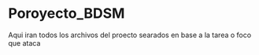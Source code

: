# Poroyecto_BDSM
Aqui iran todos los archivos del proecto searados en base a la tarea o foco que ataca
